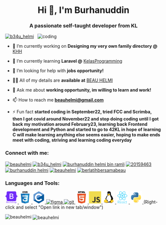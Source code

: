 <h1 align="center">Hi 👋, I'm Burhanuddin</h1>
<h3 align="center">A passionate self-taught developer from KL</h3>
<img align="right" alt="coding" width="400" src="https://cloudinary.com/blog/wp-content/uploads/sites/12/2022/02/Animations_with_HTML5_2000x1100_v2-1.gif">

<p align="left"> <a href="https://twitter.com/b34u_helmi" target="blank"><img src="https://img.shields.io/twitter/follow/b34u_helmi?logo=twitter&style=for-the-badge" alt="b34u_helmi" /></a> </p>

- 🔭 I’m currently working on **Designing my very own family directory @** [KHH](https://keluargahajihaniff.netlify.app)

- 🌱 I’m currently learning **Laravel @** [KelasProgramming](https://keluargahajihaniff.netlify.app)

- 🤝 I’m looking for help with **jobs opportunity!**

- 👨‍💻 All of my details are **available at** [BEAU HELMI](https://burhanuddinhelmi.netlify.app)

- 💬 Ask me about **working opportunity, im willing to learn and work!**

- 📫 How to reach me **beauhelmi@gmail.com**

- ⚡ Fun fact **started coding in September22, tried FCC and Scrimba, then I got covid around November22 and stop doing coding until I got back my motivation around February23, learning back Frontend development and Python and started to go to 42KL in hope of learning C will make learning anything else seems easier, hoping to make ends meet with coding, striving and learning coding everyday**

<h3 align="left">Connect with me:</h3>
<p align="left">
<a href="https://codepen.io/beauhelmi" target="blank"><img align="center" src="https://raw.githubusercontent.com/rahuldkjain/github-profile-readme-generator/master/src/images/icons/Social/codepen.svg" alt="beauhelmi" height="30" width="40" /></a>
<a href="https://twitter.com/b34u_helmi" target="blank"><img align="center" src="https://raw.githubusercontent.com/rahuldkjain/github-profile-readme-generator/master/src/images/icons/Social/twitter.svg" alt="b34u_helmi" height="30" width="40" /></a>
<a href="https://linkedin.com/in/burhanuddin helmi bin ramli" target="blank"><img align="center" src="https://raw.githubusercontent.com/rahuldkjain/github-profile-readme-generator/master/src/images/icons/Social/linked-in-alt.svg" alt="burhanuddin helmi bin ramli" height="30" width="40" /></a>
<a href="https://stackoverflow.com/users/20159463" target="blank"><img align="center" src="https://raw.githubusercontent.com/rahuldkjain/github-profile-readme-generator/master/src/images/icons/Social/stack-overflow.svg" alt="20159463" height="30" width="40" /></a>
<a href="https://fb.com/burhanuddin helmi" target="blank"><img align="center" src="https://raw.githubusercontent.com/rahuldkjain/github-profile-readme-generator/master/src/images/icons/Social/facebook.svg" alt="burhanuddin helmi" height="30" width="40" /></a>
<a href="https://instagram.com/beauhelmi" target="blank"><img align="center" src="https://raw.githubusercontent.com/rahuldkjain/github-profile-readme-generator/master/src/images/icons/Social/instagram.svg" alt="beauhelmi" height="30" width="40" /></a>
<a href="https://www.youtube.com/c/berlatihbersamabeau" target="blank"><img align="center" src="https://raw.githubusercontent.com/rahuldkjain/github-profile-readme-generator/master/src/images/icons/Social/youtube.svg" alt="berlatihbersamabeau" height="30" width="40" /></a>
</p>

<h3 align="left">Languages and Tools:</h3>
<p align="left"> <a href="https://getbootstrap.com" target="_blank"> <img src="https://raw.githubusercontent.com/devicons/devicon/master/icons/bootstrap/bootstrap-plain-wordmark.svg" alt="bootstrap" width="40" height="40"/> </a> <a href="https://www.w3schools.com/css/" target="_blank" rel="noreferrer"> <img src="https://raw.githubusercontent.com/devicons/devicon/master/icons/css3/css3-original-wordmark.svg" alt="css3" width="40" height="40"/> </a> <a href="https://www.figma.com/" target="_blank" rel="noreferrer"> <a href="https://www.cprogramming.com/" target="_blank" rel="noreferrer"> <img src="https://raw.githubusercontent.com/devicons/devicon/master/icons/c/c-original.svg" alt="c" width="40" height="40"/> </a> <a href="https://www.w3schools.com/css/" target="_blank" rel="noreferrer"> <img src="https://www.vectorlogo.zone/logos/figma/figma-icon.svg" alt="figma" width="40" height="40"/> </a> <a href="https://git-scm.com/" target="_blank" rel="noreferrer"> <img src="https://www.vectorlogo.zone/logos/git-scm/git-scm-icon.svg" alt="git" width="40" height="40"/> </a> <a href="https://www.w3.org/html/" target="_blank" rel="noreferrer"> <img src="https://raw.githubusercontent.com/devicons/devicon/master/icons/html5/html5-original-wordmark.svg" alt="html5" width="40" height="40"/> </a> <a href="https://developer.mozilla.org/en-US/docs/Web/JavaScript" target="_blank" rel="noreferrer"> <img src="https://raw.githubusercontent.com/devicons/devicon/master/icons/javascript/javascript-original.svg" alt="javascript" width="40" height="40"/> </a> <a href="https://www.linux.org/" target="_blank" rel="noreferrer"> <img src="https://raw.githubusercontent.com/devicons/devicon/master/icons/linux/linux-original.svg" alt="linux" width="40" height="40"/> </a> <a href="https://reactjs.org/" target="_blank" rel="noreferrer"> <img src="https://raw.githubusercontent.com/devicons/devicon/master/icons/react/react-original-wordmark.svg" alt="react" width="40" height="40"/> </a> <a href="https://www.python.org/"> <img src="https://raw.githubusercontent.com/devicons/devicon/master/icons/python/python-original.svg" alt="python" width="40" height="40"/> </a> <span>(Right-click and select "Open link in new tab/window")</span> </p>

<p><img align="left" src="https://github-readme-stats.vercel.app/api/top-langs?username=beauhelmi&show_icons=true&title_color=b17272&locale=en&layout=compact" alt="beauhelmi" /></p>

<p>&nbsp;<img align="center" src="https://github-readme-stats.vercel.app/api?username=beauhelmi&show_icons=true&theme=radical&title_color=f84f4f&locale=en" alt="beauhelmi" /></p>
